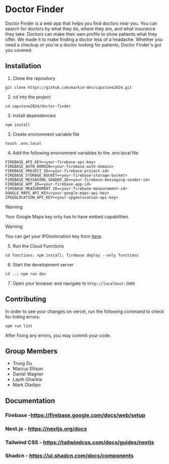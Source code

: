# Doctor Finder

Doctor Finder is a web app that helps you find doctors near you. You can search for doctors by what they do, where they are, and what insurance they take. Doctors can make their own profile to show patients what they offer. We made it to make finding a doctor less of a headache. Whether you need a checkup or you're a doctor looking for patients, Doctor Finder's got you covered.

## Installation

1. Clone the repository
```
git clone https://github.com/markie-dev/capstone2024.git
```
2. cd into the project
```
cd capstone2024/doctor-finder
```
3. Install dependencies
```
npm install
```

3. Create environment variable file
```
touch .env.local
```

4. Add the following environment variables to the .env.local file
```
FIREBASE_API_KEY=<your-firebase-api-key>
FIREBASE_AUTH_DOMAIN=<your-firebase-auth-domain>
FIREBASE_PROJECT_ID=<your-firebase-project-id>
FIREBASE_STORAGE_BUCKET=<your-firebase-storage-bucket>
FIREBASE_MESSAGING_SENDER_ID=<your-firebase-messaging-sender-id>
FIREBASE_APP_ID=<your-firebase-app-id>
FIREBASE_MEASUREMENT_ID=<your-firebase-measurement-id>
GOOGLE_MAPS_API_KEY=<your-google-maps-api-key>
IPGEOLOCATION_API_KEY=<your-ipgeolocation-api-key>
```

> [!WARNING]
> Your Google Maps key only has to have embed capabilities.

> [!WARNING]
> You can get your IPGeolocation key from [here](https://ipgeolocation.io/ip-location-api.html).

5. Run the Cloud Functions
```
cd functions; npm install; firebase deploy --only functions
```

6. Start the development server
```
cd ..; npm run dev
```


7. Open your browser and navigate to `http://localhost:3000`

## Contributing

In order to see your changes on vercel, run the following command to check for linting errors:
```
npm run lint
```
After fixing any errors, you may commit your code.

## Group Members

- Trung Du
- Marcus Ellison
- Daniel Wagner
- Layth Gharbia
- Mark Oladipo

## Documentation

### Firebase -https://firebase.google.com/docs/web/setup

### Next.js - https://nextjs.org/docs

### Tailwind CSS - https://tailwindcss.com/docs/guides/nextjs

### Shadcn - https://ui.shadcn.com/docs/components


